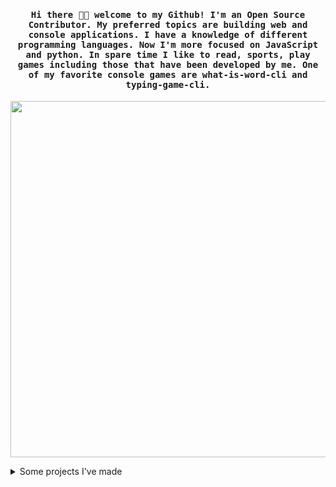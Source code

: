 <h4 align="center"><samp> Hi there 👋🏾  welcome to my Github! I'm an Open Source Contributor. My preferred topics are building web and console  applications. I have a knowledge of different programming languages. Now I'm more focused on JavaScript and python. In spare time I like to read, sports, play games including those that have been developed by me. One of my favorite console games are what-is-word-cli and typing-game-cli.</samp></h4>

<p align="center">
  <img width="570" src="./media/what-is-word.gif">
</p>

<details>
  <summary>Some projects I've made</summary>

[![ReadMe Card](https://github-readme-stats.vercel.app/api/pin/?username=akgondber&repo=typing-game-cli)](https://github.com/akgondber/typing-game-cli)
[![ReadMe Card](https://github-readme-stats.vercel.app/api/pin/?username=akgondber&repo=npm-check-extras)](https://github.com/akgondber/npm-check-extras)
[![ReadMe Card](https://github-readme-stats.vercel.app/api/pin/?username=akgondber&repo=git-booster-cli)](https://github.com/akgondber/git-booster-cli)
[![ReadMe Card](https://github-readme-stats.vercel.app/api/pin/?username=akgondber&repo=what-is-word-cli)](https://github.com/akgondber/what-is-word-cli)
[![ReadMe Card](https://github-readme-stats.vercel.app/api/pin/?username=akgondber&repo=word-snatchers-cli)](https://github.com/akgondber/word-snatchers-cli)
[![ReadMe Card](https://github-readme-stats.vercel.app/api/pin/?username=akgondber&repo=commands-manager)](https://github.com/akgondber/commands-manager)
[![ReadMe Card](https://github-readme-stats.vercel.app/api/pin/?username=akgondber&repo=spinner-memory-game-cli)](https://github.com/akgondber/spinner-memory-game-cli)
</details>

